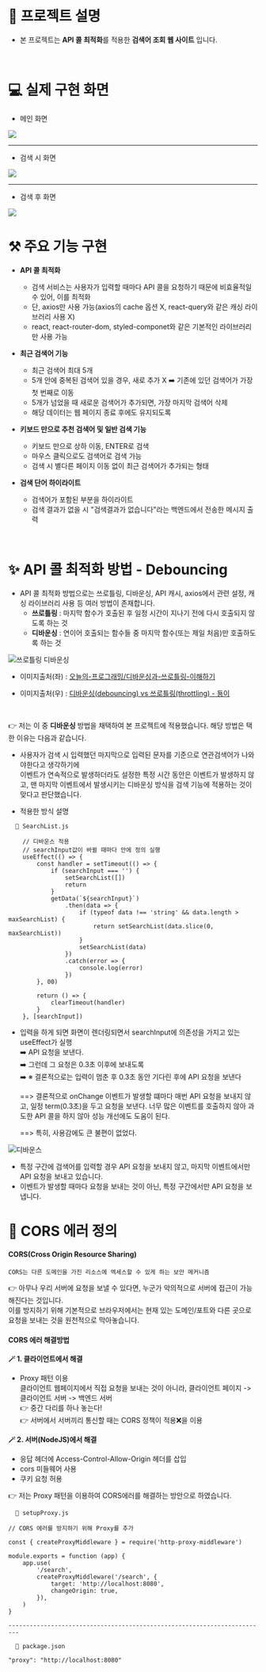 # 🚀 프로젝트 설명
* 본 프로젝트는 **API 콜 최적화**를 적용한 **검색어 조회 웹 사이트** 입니다.

<br>

# 💻 실제 구현 화면
* 메인 화면
<img src="https://user-images.githubusercontent.com/61799492/229288180-4a126af8-c054-4526-b70c-58f57e1f9381.png" />

<hr>

* 검색 시 화면
<img src="https://user-images.githubusercontent.com/61799492/229288369-7bcdd27e-64a7-42bd-94c6-070af9576164.png" />

<hr>

* 검색 후 화면
<img src="https://user-images.githubusercontent.com/61799492/229288424-02ed0321-2565-4330-b810-71d4f9855044.png" />

<br>

# ⚒️ 주요 기능 구현
* **API 콜 최적화**
  * 검색 서비스는 사용자가 입력할 때마다 API 콜을 요청하기 때문에 비효율적일 수 있어, 이를 최적화
  * 단, axios만 사용 가능(axios의 cache 옵션 X, react-query와 같은 캐싱 라이브러리 사용 X)
  * react, react-router-dom, styled-componet와 같은 기본적인 라이브러리만 사용 가능
  
* **최근 검색어 기능**
  * 최근 검색어 최대 5개
  * 5개 안에 중복된 검색어 있을 경우, 새로 추가 X ➡️ 기존에 있던 검색어가 가장 첫 번째로 이동
  * 5개가 넘었을 때 새로운 검색어가 추가되면, 가장 마지막 검색어 삭제
  * 해당 데이터는 웹 페이지 종료 후에도 유지되도록
  
* **키보드 만으로 추천 검색어 및 일반 검색 기능**
  * 키보드 만으로 상하 이동, ENTER로 검색
  * 마우스 클릭으로도 검색어로 검색 가능
  * 검색 시 별다른 페이지 이동 없이 최근 검색어가 추가되는 형태
  
* **검색 단어 하이라이트**
  * 검색어가 포함된 부분을 하이라이트
  * 검색 결과가 없을 시 "검색결과가 없습니다"라는 백엔드에서 전송한 메시지 출력

<br>

# ✨ API 콜 최적화 방법 - Debouncing
* API 콜 최적화 방법으로는 쓰로틀링, 디바운싱, API 캐시, axios에서 관련 설정, 캐싱 라이브러리 사용 등 여러 방법이 존재합니다.
  * **쓰로틀링** : 마지막 함수가 호출된 후 일정 시간이 지나기 전에 다시 호출되지 않도록 하는 것
  * **디바운싱** : 연이어 호출되는 함수들 중 마지막 함수(또는 제일 처음)만 호출하도록 하는 것
  
![쓰로틀링 디바운싱](https://user-images.githubusercontent.com/61799492/229331078-44beaeec-82e1-4a73-985c-cae1106833ba.png)

* 이미지출처(좌) : <a href="https://medium.com/%EC%98%A4%EB%8A%98%EC%9D%98-%ED%94%84%EB%A1%9C%EA%B7%B8%EB%9E%98%EB%B0%8D/%EB%94%94%EB%B0%94%EC%9A%B4%EC%8B%B1%EA%B3%BC-%EC%93%B0%EB%A1%9C%ED%8B%80%EB%A7%81-%EC%9D%B4%ED%95%B4%ED%95%98%EA%B8%B0-e02f6bb14627">오늘의-프로그래밍/디바운싱과-쓰로틀링-이해하기</a>

* 이미지출처(우) : <a href="https://guiyomi.tistory.com/122">디바운싱(debouncing) vs 쓰로틀링(throttling) - 둉이</a>

<br>

👉 저는 이 중 **디바운싱** 방법을 채택하여 본 프로젝트에 적용했습니다. 해당 방법은 택한 이유는 다음과 같습니다.
- 사용자가 검색 시 입력했던 마지막으로 입력된 문자를 기준으로 연관검색어가 나와야한다고 생각하기에<br>이벤트가 연속적으로 발생하더라도 설정한 특정 시간 동안은 이벤트가 발생하지 않고, 맨 마지막 이벤트에서 발생시키는 디바운싱 방식을 검색 기능에 적용하는 것이 맞다고 판단했습니다.

* 적용한 방식 설명
```
  📜 SearchList.js
  
	// 디바운스 적용
	// searchInput값이 바뀔 때마다 안에 정의 실행
	useEffect(() => {
		const handler = setTimeout(() => {
			if (searchInput === '') {
				setSearchList([])
				return
			}
			getData(`${searchInput}`)
				.then(data => {
					if (typeof data !== 'string' && data.length > maxSearchList) {
						return setSearchList(data.slice(0, maxSearchList))
					}
					setSearchList(data)
				})
				.catch(error => {
					console.log(error)
				})
		}, 00)

		return () => {
			clearTimeout(handler)
		}
	}, [searchInput])
```
  
* 입력을 하게 되면 화면이 렌더링되면서 searchInput에 의존성을 가지고 있는 useEffect가 실행 <br>
    ➡️ API 요청을 보낸다.<br>
    ➡️ 그런데 그 요청은 0.3초 이후에 보내도록<br>
    ➡️ ※ 결론적으로는 입력이 멈춘 후 0.3초 동안 기다린 후에 API 요청을 보낸다<br>
    
    ==> 결론적으로 onChange 이벤트가 발생할 떄마다
        매번 API 요청을 보내지 않고, 일정 term(0.3초)을 두고 요청을 보낸다.
        너무 많은 이벤트를 호출하지 않아 과도한 API 콜을 하지 않아 성능 개선에도 도움이 된다.
     
    ==> 특히, 사용감에도 큰 불편이 없었다.

![디바운스](https://user-images.githubusercontent.com/61799492/229330720-cfc3f81a-c0f9-4e35-9466-7a1561e4ab2b.gif)

* 특정 구간에 검색어를 입력할 경우 API 요청을 보내지 않고, 마지막 이벤트에서만 API 요청을 보내고 있습니다.
* 이벤트가 발생할 때마다 요청을 보내는 것이 아닌, 특정 구간에서만 API 요청을 보냅니다.

# 🔐 CORS 에러 정의
#### CORS(Cross Origin Resource Sharing)
    CORS는 다른 도메인을 가진 리소스에 엑세스할 수 있게 하는 보안 메커니즘
  👉 아무나 우리 서버에 요청을 보낼 수 있다면, 누군가 악의적으로 서버에 접근이 가능해진다는 것입니다.<br>
      이를 방지하기 위해 기본적으로 브라우저에서는 현재 있는 도메인/포트와 다른 곳으로 요청을 보내는 것을 원천적으로 막아놓습니다.
  <br>    
#### CORS 에러 해결방법

**🪄 1. 클라이언트에서 해결**<br />
  * Proxy 패턴 이용<br />
      클라이언트 웹페이지에서 직접 요청을 보내는 것이 아니라, 클라이언트 페이지 -> 클라이언트 서버 -> 백엔드 서버<br>
      👉 중간 다리를 하나 놓는다!<br>
      👉 서버에서 서버끼리 통신할 때는 CORS 정책이 적용❌을 이용<br>
      
**🪄 2. 서버(NodeJS)에서 해결**<br />
  * 응답 헤더에 Access-Control-Allow-Origin 헤더를 삽입
  * cors 미들웨어 사용
  * 쿠키 요청 허용

👉 저는 Proxy 패턴을 이용하여 CORS에러를 해결하는 방안으로 하였습니다.

```
  📜 setupProxy.js
  
// CORS 에러를 방지하기 위해 Proxy를 추가

const { createProxyMiddleware } = require('http-proxy-middleware')

module.exports = function (app) {
	app.use(
		'/search',
		createProxyMiddleware('/search', {
			target: 'http://localhost:8080',
			changeOrigin: true,
		}),
	)
}

-------------------------------------------------------------------------

  📜 package.json
  
"proxy": "http://localhost:8080"

```

